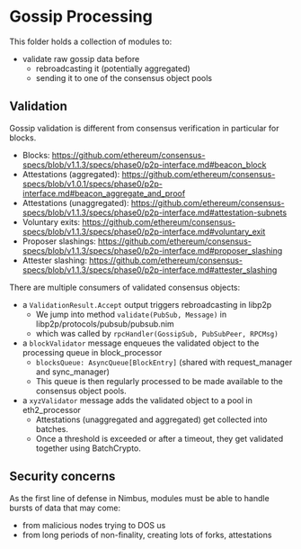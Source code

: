 # Gossip Processing

This folder holds a collection of modules to:
- validate raw gossip data before
  - rebroadcasting it (potentially aggregated)
  - sending it to one of the consensus object pools

## Validation

Gossip validation is different from consensus verification in particular for blocks.

- Blocks: https://github.com/ethereum/consensus-specs/blob/v1.1.3/specs/phase0/p2p-interface.md#beacon_block
- Attestations (aggregated): https://github.com/ethereum/consensus-specs/blob/v1.0.1/specs/phase0/p2p-interface.md#beacon_aggregate_and_proof
- Attestations (unaggregated): https://github.com/ethereum/consensus-specs/blob/v1.1.3/specs/phase0/p2p-interface.md#attestation-subnets
- Voluntary exits: https://github.com/ethereum/consensus-specs/blob/v1.1.3/specs/phase0/p2p-interface.md#voluntary_exit
- Proposer slashings: https://github.com/ethereum/consensus-specs/blob/v1.1.3/specs/phase0/p2p-interface.md#proposer_slashing
- Attester slashing: https://github.com/ethereum/consensus-specs/blob/v1.1.3/specs/phase0/p2p-interface.md#attester_slashing

There are multiple consumers of validated consensus objects:
- a `ValidationResult.Accept` output triggers rebroadcasting in libp2p
  - We jump into method `validate(PubSub, Message)` in libp2p/protocols/pubsub/pubsub.nim
  - which was called by `rpcHandler(GossipSub, PubSubPeer, RPCMsg)`
- a `blockValidator` message enqueues the validated object to the processing queue in block_processor
  - `blocksQueue: AsyncQueue[BlockEntry]` (shared with request_manager and sync_manager)
  - This queue is then regularly processed to be made available to the consensus object pools.
- a `xyzValidator` message adds the validated object to a pool in eth2_processor
  - Attestations (unaggregated and aggregated) get collected into batches.
  - Once a threshold is exceeded or after a timeout, they get validated together using BatchCrypto.

## Security concerns

As the first line of defense in Nimbus, modules must be able to handle bursts of data that may come:
- from malicious nodes trying to DOS us
- from long periods of non-finality, creating lots of forks, attestations
